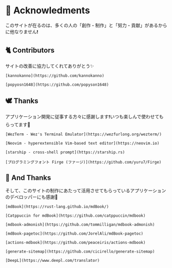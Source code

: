 # 🐑 Acknowledments

このサイトが在るのは、多くの人の「創作・制作」と「努力・貢献」があるからに他なりません❗

## 🐈 Contributors

サイトの改善に協力してくれてありがとう✨

```admonish success title=""
[kannokanno](https://github.com/kannokanno)

[popyosn1648](https://github.com/popyson1648)
```

## 🕊️ Thanks

アプリケーション開発に従事する方々に感謝します❗いつも楽しんで使わせてもらってます💓

```admonish success title=""
[WezTerm - Wez's Terminal Emulator](https://wezfurlong.org/wezterm/)

[Neovim - hyperextensible Vim-based text editor](https://neovim.io)

[starship - cross-shell prompt](https://starship.rs)

[プログラミングフォント Firge (ファージ)](https://github.com/yuru7/Firge)
```

## 🐬 And Thanks

そして、このサイトの制作にあたって活用させてもらっているアプリケーションのデベロッパーにも感謝🤗

```admonish success title=""
[mdBook](https://rust-lang.github.io/mdBook/)

[Catppuccin for mdBook](https://github.com/catppuccin/mdbook)

[mdbook-admonish](https://github.com/tommilligan/mdbook-admonish)

[mdBook-pagetoc](https://github.com/JorelAli/mdBook-pagetoc)

[actions-mdbook](https://github.com/peaceiris/actions-mdbook)

[generate-sitemap](https://github.com/cicirello/generate-sitemap)

[DeepL](https://www.deepl.com/translator)
```

